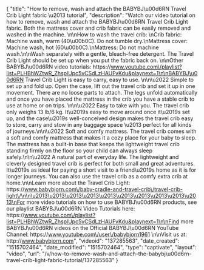 {
    "title": "How to remove, wash and attach the BABYBJ\u00d6RN Travel Crib Light fabric \u2013 tutorial",
    "description": "Watch our video tutorial on how to remove, wash and attach the BABYBJ\u00d6RN Travel Crib Light fabric. Both the mattress cover and crib fabric can be easily removed and washed in the machine. \n\nHow to wash the travel crib: \nCrib fabric: Machine wash, warm (40\u00b0C). Do not tumble dry.\nMattress cover: Machine wash, hot (60\u00b0C).\nMattress: Do not machine wash.\n\nWash separately with a gentle, bleach-free detergent. The Travel Crib Light should be set up when you put the fabric back on. \n\nOther BABYBJ\u00d6RN video tutorials: https:\/\/www.youtube.com\/playlist?list=PLHBhWZtwR_ZhsplUpc5vCSdLzHAUFvKdu&playnext=1\n\nBABYBJ\u00d6RN Travel Crib Light is easy to carry, easy to use. \n\n\u2022 Simple to set up and fold up. Open the case, lift out the travel crib and set it up in one movement. There are no loose parts to attach. The legs unfold automatically and once you have placed the mattress in the crib you have a stable crib to use at home or on trips. \n\n\u2022 Easy to take with you. The travel crib only weighs 13 lb\/6 kg. It\u2019s easy to move around once it\u2019s set up, and the case\u2019s well-conceived design makes the travel crib easy to store, carry and stow in any baggage space \u2013 perfect for all kinds of journeys.\n\n\u2022 Soft and comfy mattress. The travel crib comes with a soft and comfy mattress that makes it a cozy place for your baby to sleep. The mattress has a built-in base that keeps the lightweight travel crib standing firmly on the floor so your child can always sleep safely.\n\n\u2022 A natural part of everyday life. The lightweight and cleverly designed travel crib is perfect for both small and great adventures. It\u2019s as ideal for paying a short visit to a friend\u2019s home as it is for longer journeys. You can also use the travel crib as a comfy extra crib at home.\n\nLearn more about the Travel Crib Light: https:\/\/www.babybjorn.com\/baby-cradle-and-travel-crib\/travel-crib-light\/\n\n\u2013\u2013\u2013\u2013\u2013\u2013\u2013\u2013\u2013\u2013\nFor more video tutorials on how to use BABYBJ\u00d6RN products, see our playlist BABYBJ\u00d6RN Video Tutorials here: https:\/\/www.youtube.com\/playlist?list=PLHBhWZtwR_ZhsplUpc5vCSdLzHAUFvKdu&playnext=1\n\nFind more BABYBJ\u00d6RN videos on the Official BABYBJ\u00d6RN YouTube Channel: https:\/\/www.youtube.com\/user\/babybjorn1961 \n\nVisit us at: http:\/\/www.babybjorn.com",
    "videoid": "137285563",
    "date_created": "1515702464",
    "date_modified": "1515702464",
    "type": "captivate",
    "layout": "video",
    "url": "\/v\/how-to-remove-wash-and-attach-the-babybj\u00d6rn-travel-crib-light-fabric-tutorial\/137285563"
}